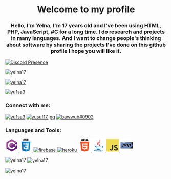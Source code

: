 <h1 align="center">Welcome to my profile</h1>
<h3 align="center">Hello, I'm Yelna, I'm 17 years old and I've been using HTML, PHP, JavaScript, #C for a long time. I do research and projects in many languages. And I want to change people's thinking about software by sharing the projects I've done on this github profile I hope you will like it.</h3>

<p dir="auto"><a href="https://discord.com/users/274961101601636352" rel="nofollow"><img src="https://camo.githubusercontent.com/28ae67c172bf79540ff5e12dbeabbf155e83ad4aa75787eb196cbc9e0e4bba8e/68747470733a2f2f6c616e796172642d70726f66696c652d726561646d652e76657263656c2e6170702f6170692f333839303834373337313737373830323334" alt="Discord Presence" data-canonical-src="https://lanyard-profile-readme.vercel.app/api/389084737177780234" style="max-width: 100%;"></a></p>

<p align="left"> <img src="https://komarev.com/ghpvc/?username=yelna17&label=Profile%20views&color=0e75b6&style=flat" alt="yelna17" /> </p>

<p align="left"> <a href="https://github.com/ryo-ma/github-profile-trophy"><img src="https://github-profile-trophy.vercel.app/?username=yelna17" alt="yelna17" /></a> </p>

<p align="left"> <a href="https://twitter.com/yu1sa3" target="blank"><img src="https://img.shields.io/twitter/follow/yu1sa3?logo=twitter&style=for-the-badge" alt="yu1sa3" /></a> </p>

<h3 align="left">Connect with me:</h3>
<p align="left">
<a href="https://twitter.com/yu1sa3" target="blank"><img align="center" src="https://raw.githubusercontent.com/rahuldkjain/github-profile-readme-generator/master/src/images/icons/Social/twitter.svg" alt="yu1sa3" height="30" width="40" /></a>
<a href="https://instagram.com/yusuf17.jpg" target="blank"><img align="center" src="https://raw.githubusercontent.com/rahuldkjain/github-profile-readme-generator/master/src/images/icons/Social/instagram.svg" alt="yusuf17.jpg" height="30" width="40" /></a>
<a href="https://discord.gg/bawwub#0902" target="blank"><img align="center" src="https://raw.githubusercontent.com/rahuldkjain/github-profile-readme-generator/master/src/images/icons/Social/discord.svg" alt="bawwub#0902" height="30" width="40" /></a>
</p>

<h3 align="left">Languages and Tools:</h3>
<p align="left"> <a href="https://www.w3schools.com/cs/" target="_blank" rel="noreferrer"> <img src="https://raw.githubusercontent.com/devicons/devicon/master/icons/csharp/csharp-original.svg" alt="csharp" width="40" height="40"/> </a> <a href="https://www.w3schools.com/css/" target="_blank" rel="noreferrer"> <img src="https://raw.githubusercontent.com/devicons/devicon/master/icons/css3/css3-original-wordmark.svg" alt="css3" width="40" height="40"/> </a> <a href="https://firebase.google.com/" target="_blank" rel="noreferrer"> <img src="https://www.vectorlogo.zone/logos/firebase/firebase-icon.svg" alt="firebase" width="40" height="40"/> </a> <a href="https://heroku.com" target="_blank" rel="noreferrer"> <img src="https://www.vectorlogo.zone/logos/heroku/heroku-icon.svg" alt="heroku" width="40" height="40"/> </a> <a href="https://www.w3.org/html/" target="_blank" rel="noreferrer"> <img src="https://raw.githubusercontent.com/devicons/devicon/master/icons/html5/html5-original-wordmark.svg" alt="html5" width="40" height="40"/> </a> <a href="https://www.java.com" target="_blank" rel="noreferrer"> <img src="https://raw.githubusercontent.com/devicons/devicon/master/icons/java/java-original.svg" alt="java" width="40" height="40"/> </a> <a href="https://developer.mozilla.org/en-US/docs/Web/JavaScript" target="_blank" rel="noreferrer"> <img src="https://raw.githubusercontent.com/devicons/devicon/master/icons/javascript/javascript-original.svg" alt="javascript" width="40" height="40"/> </a> <a href="https://www.php.net" target="_blank" rel="noreferrer"> <img src="https://raw.githubusercontent.com/devicons/devicon/master/icons/php/php-original.svg" alt="php" width="40" height="40"/> </a> </p>

<p><img align="left" src="https://github-readme-stats.vercel.app/api/top-langs?username=yelna17&show_icons=true&locale=en&layout=compact" alt="yelna17" /></p>

<p>&nbsp;<img align="center" src="https://github-readme-stats.vercel.app/api?username=yelna17&show_icons=true&locale=en" alt="yelna17" /></p>

<p><img align="center" src="https://github-readme-streak-stats.herokuapp.com/?user=yelna17&" alt="yelna17" /></p>
